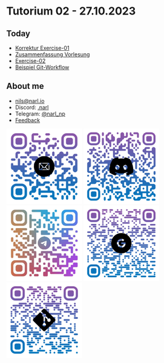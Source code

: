# Tutorium 02 - 27.10.2023

## Today

- [Korrektur Exercise-01](./CORRECTION.md)
- [Zusammenfassung Vorlesung](./COMPREHENSION.md)
- [Exercise-02](./EXERCISE-02.md)
- [Beispiel Git-Workflow](./GIT.md)

## About me

- [nils@narl.io](mailto:nils@narl.io)
- Discord: [.narl](https://discord.com/users/208979474988007425)
- Telegram: [@narl_np](https://t.me/narl_np)
- [Feedback](https://s.narl.io/s/Feedback-Tutorium-01)

<img src="../../src/img/mailto.png" height="200">
<img src="../../src/img/discord.png" height="200">
<img src="../../src/img/telegram.png" height="200">
<img src="../../src/img/feedback-google-forms.png" height="200">
<img src="./src/tutorium-02.png" height="200">